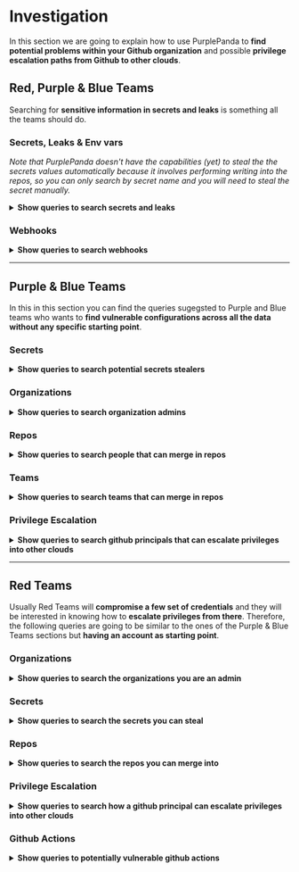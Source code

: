 # Investigation

In this section we are going to explain how to use PurplePanda to **find potential problems within your Github organization** and possible **privilege escalation paths from Github to other clouds**.

## Red, Purple & Blue Teams

Searching for **sensitive information in secrets and leaks** is something all the teams should do.

### Secrets, Leaks & Env vars

*Note that PurplePanda doesn't have the capabilities (yet) to steal the the secrets values automatically because it involves performing writing into the repos, so you can only search by secret name and you will need to steal the secret manually.*


<details>
<summary><b>Show queries to search secrets and leaks</b></summary>

#### Gh - secrets
`Show all the secrets`
  <details>
  <summary>e.g.: <i>Gh - secrets</i></summary>
    <pre>
    MATCH(s:GithubSecret) RETURN s</pre>
  </details>

#### Gh - secrets filtered by $filter
`Show all the secrets filtered by $filter (case insensitive search)`
  <details>
  <summary>e.g.: <i>Gh - secrets filtered by aws</i></summary>
    <pre>
    MATCH(s:GithubSecret)
    WHERE toLower(s.name) CONTAINS toLower($filter) 
    RETURN s</pre>
  </details>
  
#### Gh - leaks
`Show all the leaks`
  <details>
  <summary>e.g.: <i>Gh - leaks</i></summary>
    <pre>
    MATCH(l:GithubLeak) RETURN l</pre>
  </details>

#### Gh - leaks filtered by $filter
`Show all the leaks filtered by $filter (case insensitive search)`
  <details>
  <summary>e.g.: <i>Gh - leaks filtered by aws</i></summary>
    <pre>
    MATCH(l:GithubLeak)
    WHERE toLower(l.name) CONTAINS toLower($filter) 
    RETURN l</pre>
  </details>

### Gh - actions env vars
`Show all the env vars from github actions`
  <details>
  <summary>e.g.: <i>Gh - actions env vars</i></summary>
    <pre>
    MATCH(action:GithubAction) WHERE action.env_vars <> [] RETURN action</pre>
  </details>
</details>

### Webhooks

<details>
<summary><b>Show queries to search webhooks</b></summary>

#### Gh - webhooks
`Show all the webhooks and their associated repos`
  <details>
  <summary>e.g.: <i>Gh - webhooks with repos</i></summary>
    <pre>
    MATCH(webhook:GithubWebhook)<-[r:HAS_WEBHOOK]-(repo:GithubRepo)
    RETURN webhook,r,repo</pre>
  </details>
</details>

---

## Purple & Blue Teams

In this in this section you can find the queries sugegsted to Purple and Blue teams who wants to **find vulnerable configurations across all the data without any specific starting point**.

### Secrets

<details>
<summary><b>Show queries to search potential secrets stealers</b></summary>

#### Gh - $secret stealers
`Show all the users that can steal the secret`

  <details>
  <summary>e.g.: <i>Gh - TOKEN_API_AWS stealers</i></summary>
    <pre>
    MATCH(s:GithubSecret {name:$secret})<-[r:CAN_STEAL_SECRET]-(u:Github)
    RETURN s,r,u</pre>
  </details>
</details>

### Organizations

<details>
<summary><b>Show queries to search organization admins</b></summary>

#### Gh - org admins
`Show all the admins in the Github Organizations`

  <details>
  <summary>e.g.: <i>Gh - org admins</i></summary>
    <pre>
    MATCH (o:GithubOrganization)-[r:PART_OF {membership:"admin"}]-(u) RETURN u,r,o</pre>
  </details>
</details>

### Repos

<details>
<summary><b>Show queries to search people that can merge in repos</b></summary>

#### Gh - mergers of $repo
`Show all principals that can merge in default master branch of the repo on their own`

<details>
  <summary>e.g.: <i>Gh - mergers of repo_name</i></summary>
    <pre>
    MATCH(repo:GithubRepo{name:$repo})-[r:HAS_BRANCH]->(b:GithubBranch)<-[r2:CAN_MERGE]-(u:Github)
    RETURN repo,r,b,r2,u</pre>
</details>

#### Gh - ppals can merge in mirrored repos
`Show all the principals with merge access to mirrored repos`

<details>
  <summary>e.g.: <i>Gh - ppals can merge in mirrored repos</i></summary>
    <pre>
    MATCH (ppal)-[r3:CAN_MERGE]->(b:GithubBranch)<-[r2:HAS_BRANCH]-(repo:GithubRepo)<-[r1:IS_MIRROR]-(resource)    
    RETURN ppal,r3,b,r2,repo,r1,resource</pre>
  </details>
</details>

### Teams

<details>
<summary><b>Show queries to search teams that can merge in repos</b></summary>

#### Gh - teams that can merge
`Show all branches and repos where teams can merge code alone`

  <details>
  <summary>e.g.: <i>Gh - teams that can merge</i></summary>
    <pre>
    MATCH(t:GithubTeam)-[r1:CAN_MERGE]-(b:GithubBranch)-[r2:HAS_BRANCH]-(repo:GithubRepo)
    RETURN t,r1,b,r2,repo</pre>
  </details>
</details>

### Privilege Escalation

<details>
<summary><b>Show queries to search github principals that can escalate privileges into other clouds</b></summary>

#### Gh - ppals that can privesc
`Show all the github principals that can escalate privileges into other clouds`

  <details>
  <summary>e.g.: <i>Gh - ppals that can privesc</i></summary>
    <pre>
    MATCH(ppal:GithubPrincipal)-[r:PRIVESC]->(res)
    RETURN ppal,r,res</pre>
  </details>
</details>

---

## Red Teams

Usually Red Teams will **compromise a few set of credentials** and they will be interested in knowing how to **escalate privileges from there**. Therefore, the following queries are going to be similar to the ones of the Purple & Blue Teams sections but **having an account as starting point**.

### Organizations

<details>
<summary><b>Show queries to search the organizations you are an admin</b></summary>

#### Gh - $user admin orgs
`Show all the orgs where a user is admin`

<details>
  <summary>e.g.: <i>Gh - carlospolop admin orgs</i></summary>
    <pre>
    MATCH(u:GithubUser{name:$user})-[r:PART_OF{membership:"admin"}]->(o:GithubOrganization)
    RETURN u,r,o</pre>
  </details>
</details>

### Secrets

<details>
<summary><b>Show queries to search the secrets you can steal</b></summary>

#### Gh - secrets $ppal can steal
`Show all secrets that a ppal (user or team) can steal`

<details>
  <summary>e.g.: <i>Gh - secrets carlospolop can steal</i></summary>
    <pre>
    MATCH(u:GithubPrincipal{name:$ppal})-[r:CAN_STEAL_SECRET]->(s)
    RETURN u,r,s</pre>
  </details>
</details>

### Repos

<details>
<summary><b>Show queries to search the repos you can merge into</b></summary>

#### Gh - repos $user can merge
`Show all branches and repos where a user can merge on his own`

<details>
  <summary>e.g.: <i>Gh - repos carlospolop can merge</i></summary>
    <pre>
    MATCH(u:GithubUser{name:$user})-[r1:CAN_MERGE]->(s:GithubBranch)<-[r2:HAS_BRANCH]-(repo:GithubRepo)
    RETURN u,r1,s,r2,repo</pre>
  </details>
</details>

### Privilege Escalation

<details>
<summary><b>Show queries to search how a github principal can escalate privileges into other clouds</b></summary>

#### Gh - $ppal privesc
`Show all the paths a github principal (user or team) can escalate privileges into other clouds`

  <details>
  <summary>e.g.: <i>Gh - carlospolop privesc</i></summary>
    <pre>
    MATCH(ppal:GithubPrincipal{name:$ppal})-[r:PRIVESC]->(res)
    RETURN ppal,r,res</pre>
  </details>

#### Gh - mirrored repos $ppal can merge
`Show all branches of mirrored repos where a principal can merge on his own`

<details>
  <summary>e.g.: <i>Gh - mirrored repos carlospolop can merge</i></summary>
    <pre>
    MATCH(u:GithubUser{name:$ppal})-[r1:CAN_MERGE]->(b:GithubBranch)<-[r2:HAS_BRANCH]-(repo:GithubRepo)<-[r3:IS_MIRROR]-(s)
    RETURN u,r1,b,r2,repo,r3,s</pre>
    </details>
</details>

### Github Actions

<details>
<summary><b>Show queries to potentially vulnerable github actions</b></summary>

### Gh - actions supporting pull_request_target
`Show all the github actions supporting pull_request_target`
  <details>
  <summary>e.g.: <i>Gh - actions supporting pull_request_target</i></summary>
    <pre>
    MATCH(action:GithubAction) WHERE action.has_pull_request_target RETURN action</pre>
  </details>

### Gh - actions with injection points
`Show all the github actions with injection points`
  <details>
  <summary>e.g.: <i>Gh - actions with injection points</i></summary>
    <pre>
    MATCH(action:GithubAction) WHERE action.injection_points <> [] RETURN action</pre>
  </details>
</details>
</details>